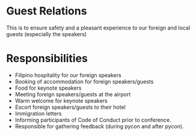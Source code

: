 Guest Relations
===============
This is to ensure safety and a pleasant experience to our foreign and local guests (especially the speakers)

Responsibilities
================
* Filipino hospitality for our foreign speakers
* Booking of accommodation for foreign speakers/guests
* Food for keynote speakers
* Meeting foreign speakers/guests at the airport
* Warm welcome for keynote speakers
* Escort foreign speakers/guests to their hotel
* Immigration letters
* Informing participants of Code of Conduct prior to conference.
* Responsible for gathering feedback (during pycon and after pycon).

